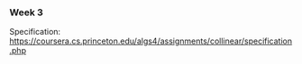 ### Week 3

Specification: https://coursera.cs.princeton.edu/algs4/assignments/collinear/specification.php